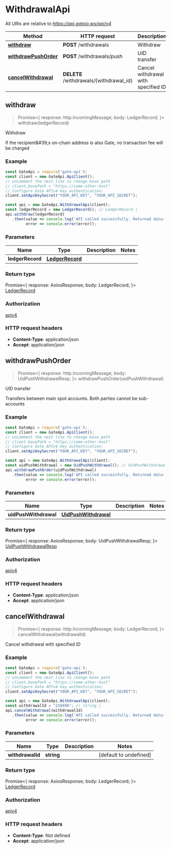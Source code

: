 # WithdrawalApi

All URIs are relative to *https://api.gateio.ws/api/v4*

Method | HTTP request | Description
------------- | ------------- | -------------
[**withdraw**](WithdrawalApi.md#withdraw) | **POST** /withdrawals | Withdraw
[**withdrawPushOrder**](WithdrawalApi.md#withdrawPushOrder) | **POST** /withdrawals/push | UID transfer
[**cancelWithdrawal**](WithdrawalApi.md#cancelWithdrawal) | **DELETE** /withdrawals/{withdrawal_id} | Cancel withdrawal with specified ID


## withdraw

> Promise<{ response: http.IncomingMessage; body: LedgerRecord; }> withdraw(ledgerRecord)

Withdraw

If the recipient\&#39;s on-chain address is also Gate, no transaction fee will be charged

### Example

```typescript
const GateApi = require('gate-api');
const client = new GateApi.ApiClient();
// uncomment the next line to change base path
// client.basePath = "https://some-other-host"
// Configure Gate APIv4 key authentication:
client.setApiKeySecret("YOUR_API_KEY", "YOUR_API_SECRET");

const api = new GateApi.WithdrawalApi(client);
const ledgerRecord = new LedgerRecord(); // LedgerRecord | 
api.withdraw(ledgerRecord)
   .then(value => console.log('API called successfully. Returned data: ', value.body),
         error => console.error(error));
```

### Parameters


Name | Type | Description  | Notes
------------- | ------------- | ------------- | -------------
 **ledgerRecord** | [**LedgerRecord**](LedgerRecord.md)|  | 

### Return type

Promise<{ response: AxiosResponse; body: LedgerRecord; }> [LedgerRecord](LedgerRecord.md)

### Authorization

[apiv4](../README.md#apiv4)

### HTTP request headers

- **Content-Type**: application/json
- **Accept**: application/json

## withdrawPushOrder

> Promise<{ response: http.IncomingMessage; body: UidPushWithdrawalResp; }> withdrawPushOrder(uidPushWithdrawal)

UID transfer

Transfers between main spot accounts. Both parties cannot be sub-accounts

### Example

```typescript
const GateApi = require('gate-api');
const client = new GateApi.ApiClient();
// uncomment the next line to change base path
// client.basePath = "https://some-other-host"
// Configure Gate APIv4 key authentication:
client.setApiKeySecret("YOUR_API_KEY", "YOUR_API_SECRET");

const api = new GateApi.WithdrawalApi(client);
const uidPushWithdrawal = new UidPushWithdrawal(); // UidPushWithdrawal | 
api.withdrawPushOrder(uidPushWithdrawal)
   .then(value => console.log('API called successfully. Returned data: ', value.body),
         error => console.error(error));
```

### Parameters


Name | Type | Description  | Notes
------------- | ------------- | ------------- | -------------
 **uidPushWithdrawal** | [**UidPushWithdrawal**](UidPushWithdrawal.md)|  | 

### Return type

Promise<{ response: AxiosResponse; body: UidPushWithdrawalResp; }> [UidPushWithdrawalResp](UidPushWithdrawalResp.md)

### Authorization

[apiv4](../README.md#apiv4)

### HTTP request headers

- **Content-Type**: application/json
- **Accept**: application/json

## cancelWithdrawal

> Promise<{ response: http.IncomingMessage; body: LedgerRecord; }> cancelWithdrawal(withdrawalId)

Cancel withdrawal with specified ID

### Example

```typescript
const GateApi = require('gate-api');
const client = new GateApi.ApiClient();
// uncomment the next line to change base path
// client.basePath = "https://some-other-host"
// Configure Gate APIv4 key authentication:
client.setApiKeySecret("YOUR_API_KEY", "YOUR_API_SECRET");

const api = new GateApi.WithdrawalApi(client);
const withdrawalId = "210496"; // string | 
api.cancelWithdrawal(withdrawalId)
   .then(value => console.log('API called successfully. Returned data: ', value.body),
         error => console.error(error));
```

### Parameters


Name | Type | Description  | Notes
------------- | ------------- | ------------- | -------------
 **withdrawalId** | **string**|  | [default to undefined]

### Return type

Promise<{ response: AxiosResponse; body: LedgerRecord; }> [LedgerRecord](LedgerRecord.md)

### Authorization

[apiv4](../README.md#apiv4)

### HTTP request headers

- **Content-Type**: Not defined
- **Accept**: application/json
